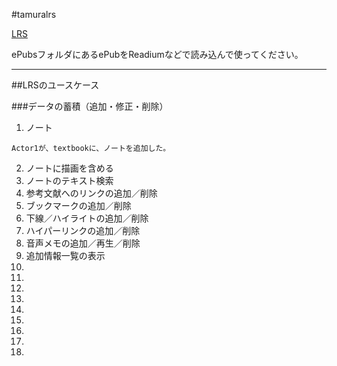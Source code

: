 #tamuralrs

[LRS](http://tamuralrs.herokuapp.com/)

ePubsフォルダにあるePubをReadiumなどで読み込んで使ってください。
****



##LRSのユースケース

###データの蓄積（追加・修正・削除）

1. ノート
```
Actor1が、textbookに、ノートを追加した。
```
2. ノートに描画を含める
3. ノートのテキスト検索
4. 参考文献へのリンクの追加／削除
5. ブックマークの追加／削除
6. 下線／ハイライトの追加／削除
7. ハイパーリンクの追加／削除
8. 音声メモの追加／再生／削除
9. 追加情報一覧の表示
10.
11.
12.
13.
14.
15.
16.
17.
18.
